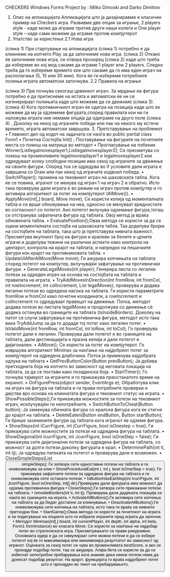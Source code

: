 CHECKERS Windows Forms Project by :	Milko Dimoski and Darko Dimitrov
 1. Опис на апликацијата 
Апликацијата што ја дизајниравме е класичен пример на Checkers игра. Развивме две опции за играње, 2 players style - каде може да играме против други наши колеги и One player style – каде сами можеме да играме против компјутерот 
2. Упатство за користење
 2.1 Нова игра

(слика 1)
 При стартување на апликацијата (слика 1) потребно е да кликнеме на копчето Play за да започнеме нова игра. 
(слика 2)
Откако ќе започнеме нова игра, се отвора прозорец (слика 2) каде што треба да избереме во кој мод сакаме да играме 1 player или 2 players. Следно треба да го избереме времето кое што сакаме да го има еден играч на располагање (5, 15 или 30 мин). Кога ќе ги избереме потребните полиња играта автоматски започнува.
 2.2 Правила на играње
 
(слика 3)
 Прв почнува секогаш црвениот играч. За мрдање на фигура потребно е да притиснеме на истата и автоматски ќе ни се изгенерираат полињата каде што можеме да се движиме (слика 3).
(слика 4)
 Кога противничкиот играч ќе одигра на позиција каде што ќе можеме да му ја одземеме фигурата,според правилата кои ни ги наложува играта ние немаме опција да одиграме на друго поле (слика 4) .
Доколку на некој од играчите победи или пак на некого му истече времето, играта автоматски завршува.
 3. Претставување на проблемот
 • Главниот дел од кодот на задачата се наоѓа во public partial class Form1 
• Почетна Состојба Init() ;  Поставување на фигурите на почетните места со помош на матрица во методот
 • Прогласување на побеник Winner(List<Move>legalmovesplayer1,List<Move>legalmovesplayer2);  Се пресметува со помош на променливите legalmovesplayer1 и legalmovesplayer2 кои одредуваат колку слободни позиции има секој од играчите за движење на своите фигури. Според тоа се одредува во if условите дали играта е завршена со Draw или пак некој од играчите издвоил победа.
 • SwitchPlayer(); промена на тековниот играч на шаховската табла. Кога ќе се повика, играчот се менува од играч 1 на играч 2 и обратно. Исто така проверува дали играта е во режим на играч против компјутер и го активира алгоритмот за потег на компјутерот (AIMove()). 
• ApplyMove(int[,] board, Move move); Се користи копија од моменталната табла и се врши обновување на неа, односно се менуваат вредностите во согласност со потегот. Ако потегот вклучува одземање фигура,тогаш се отстранува зафатената фигура од таблата. Овој метод ја враќа обновената табла.
 • EvaluatePosition();Оваа метода се користи за да се оцени моменталната состојба на шаховската табла. Таа доделува бројки на состојбите на таблата, така што ја претставува нивната важност. Пресметува вкупниот број на фигури и кралеви за белите и црните играчи и доделува тежини на различни аспекти како контрола на центарот, контрола на крајот на таблата, и напредок на пешачките фигури кон крајот на противниковата табла.
 • UpdateUIAfterAIMove(Move move); Ги ажурира копчињата на таблата според потегот на компјутер, вклучувајќи зафатување на противнички фигури.
 • GenerateLegalMoves(int player); Генерира листа со легални потези за одреден играч на основа на состојбата на таблата и правилата на играта. 
• TryAddMovesInDirection(int fromRow, int fromCol, int rowIncrement, int colIncrement, List<Move> legalMoves); проверува и додава легални потези во одредена насока на таблата. Ги користи параметрите fromRow и fromCol како почетни координати, а rowIncrement и colIncrement го одредуваат правецот на движење. Потоа, методот додава потези во листата legalMoves и продолжува со движење сè додека останува во границите на таблата (IsInsideBorders). Доколку на патот се случи зафатување на противничка фигура, методот исто така вика TryAddJump за да го додаде тој потег како легален потег. 
• IsValidMove(int fromRow, int fromCol, int toRow, int toCol); Го проверува потегот дали е легален. Проверува дали потегот е во границите на таблата, дали дестинацијата е празна келија и дали потегот е дијагонален.
 • AiMove();   Се користи за потег на компјутерот. Го извршува алгоритмот Minimax за наоѓање на најдобриот потег за компјутерот на одредена длабочина. Потоа ја применува најдобрата одлука на таблата
 • GetPrevButtonColor(Button prevButton);  Ја добива претходната боја на копчето во зависност од неговата локација на таблата, за да се постави како позадинска боја.
 • StartTimer(); Го почнува тајмерот за играчите и го прикажува преостанатото време на екранот. • OnFigurePress(object sender, EventArgs e); Обработува клик на играч на фигура на таблата и ги прави потребните проверки и дејства врз основа на кликнатата фигура и тековниот статус на играта. • ShowPossibleSteps();Ги прикажува можностите за потези на тековниот играч, исклучувајќи ги непотребните. 
• SwitchButtonToCheat(Button button); Ја заменува обичната фигура со кралска фигура кога ќе стигне до крајот на таблата. 
• DeleteEaten(Button endButton, Button startButton); Ги брише заземените фигури од таблата кога играчот ќе одземе фигура. 
• ShowSteps(int iCurrFigure, int jCurrFigure, bool isOnestep = true); Ги прикажува сите можностите за потези на одредена фигура на таблата. 
• ShowDiagonal(int IcurrFigure, int JcurrFigure, bool isOneStep = false); Ги прикажува сите дијагонални потези за одредена фигура на таблата, со можност за долги потези доколку фигурата е крал.
 • DeterminePath(int ti, int tj); Ја одредува патеката на потегот и проверува дали е возможен.
 • CloseSimpleSteps(List<Button> simpleSteps); Ги затвора сите едноставни потези на таблата и ги оневозможува за клик
 • ShowProceduralEat(int i, int j, bool isOneStep = true); Ги прикажува зафатните потези за одредена фигура на таблата и ги оневозможува сите останати потези.
 • IsButtonHasEatStep(int IcurrFigure, int JcurrFigure, bool isOneStep, int[] dir);Проверува дали фигурата има можност да одзема противничка фигура 
• CloseSteps();Ги затвора сите прикажани потези на таблата. 
• IsInsideBorders(int ti, int tj); Проверува дали дадената локација се наоѓа во границите на играта. 
• ActivateAllButtons();Ги активира сите копчиња на таблата за да бидат достапни за кликнување.
 • DeactivateAllButtons();Ги оневозможува сите копчиња на таблата, исто така ги враќа на нивните претходни бои. 
• StartGame();Оваа метода се користи за почетокот на играта и за подесување на опциите што ги избрале играчите пред играта да започне. 
• Методот Minimax(int[,] board, int currentPlayer, int depth, int alpha, int beta, Form1 formInstance) во класата Move; Се користи за наоѓање на најдобар потег во стратегиската игра. Пресметувањето се прави рекурзивно. Основната идеја е да се симулираат сите можни потези и да се избере потегот кој ќе го максимизира или минимизира резултатот во зависност од играчот. Оценката за секој потег се чува во променливата bestScore, и ако се пронајде подобар потег, таа се ажурира. Алфа-бета се користи за да се избегнат непотребни пребарувања кога знаеме дека некои потези нема да донесат подобар резултат. На крајот, функцијата го враќа најдобриот потег што е пронајден во текот на пребарувањето.

